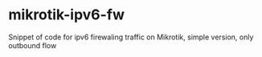 # mikrotik-ipv6-fw
Snippet of code for ipv6 firewaling traffic on Mikrotik, simple version, only outbound flow
